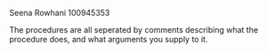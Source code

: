 Seena Rowhani
100945353

The procedures are all seperated by comments describing what the procedure does, and what arguments you supply to it.
